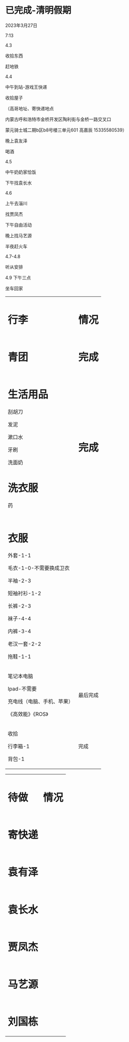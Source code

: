 # 已完成-清明假期


2023年3月27日

7:13

4.3


收拾东西

赶地铁

4.4


中午到站-游戏王快递

收拾屋子

（高哥地址、寄快递地点

内蒙古呼和浩特市金桥开发区陶利街与金桥一路交叉口

蒙元骑士城二期b区b8号楼三单元601 高嘉辰 15335580539）

晚上袁友泽

喝酒

4.5


中午奶奶家恰饭

下午找袁长水

4.6


上午去淄川

找贾凤杰

下午自由活动

晚上找马艺源

半夜赶火车

4.7-4.8


听从安排

4.9 下午三点


坐车回家

 

 

<table>
<tbody>
<tr class="odd">
<td><h1 id="行李">行李</h1></td>
<td><h1 id="情况">情况</h1></td>
</tr>
<tr class="even">
<td><h1 id="青团">青团</h1></td>
<td><h1 id="完成">完成</h1></td>
</tr>
<tr class="odd">
<td><h1 id="生活用品">生活用品</h1>
<p>刮胡刀</p>
<p>发泥</p>
<p>漱口水</p>
<p>牙刷</p>
<p>洗面奶</p>
<h1 id="洗衣服">洗衣服</h1>
<p>药</p></td>
<td><h1 id="完成-1">完成</h1></td>
</tr>
<tr class="even">
<td><h1 id="衣服">衣服</h1>
<p>外套-1-1</p>
<p>毛衣-1-0-不需要换成卫衣</p>
<p>半袖-2-3</p>
<p>短袖衬衫-1-2</p>
<p>长裤-2-3</p>
<p>袜子-4-4</p>
<p>内裤-3-4</p>
<p>老汉一套-2-2</p>
<p>拖鞋-1-1</p></td>
<td><h1 id="section-5"> </h1></td>
</tr>
<tr class="odd">
<td><p>笔记本电脑</p>
<p>Ipad-不需要</p>
<p>充电线（电脑、手机、苹果）</p>
<p>《高效能》《ROS》</p></td>
<td>最后完成</td>
</tr>
<tr class="even">
<td><p>收拾</p>
<p>行李箱-1</p>
<p>背包-1</p></td>
<td>完成</td>
</tr>
</tbody>
</table>

<table>
<tbody>
<tr class="odd">
<td><h1 id="待做">待做</h1></td>
<td><h1 id="情况-1">情况</h1></td>
</tr>
<tr class="even">
<td><h1 id="寄快递">寄快递</h1></td>
<td><h1 id="section-6"> </h1></td>
</tr>
<tr class="odd">
<td><h1 id="袁有泽">袁有泽</h1></td>
<td><h1 id="section-7"> </h1></td>
</tr>
<tr class="even">
<td><h1 id="袁长水">袁长水</h1></td>
<td><h1 id="section-8"> </h1></td>
</tr>
<tr class="odd">
<td><h1 id="贾凤杰">贾凤杰</h1></td>
<td><h1 id="section-9"> </h1></td>
</tr>
<tr class="even">
<td><h1 id="马艺源">马艺源</h1></td>
<td><h1 id="section-10"> </h1></td>
</tr>
<tr class="odd">
<td><h1 id="刘国栋">刘国栋</h1></td>
<td><h1 id="section-11"> </h1></td>
</tr>
</tbody>
</table>
